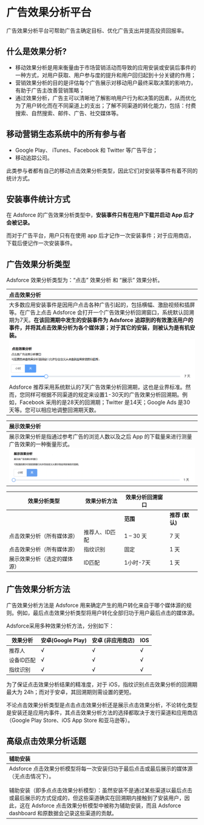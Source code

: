 广告效果分析平台
================

广告效果分析平台可帮助广告主确定目标、优化广告支出并提高投资回报率。

**什么是效果分析?**
-------------------

- 移动效果分析是用来衡量由于市场营销活动而导致的应用安装或安装后事件的一种方式，对用户获取、用户参与度的提升和用户回归起到十分关键的作用；
- 营销效果分析的目的是评估每个广告展示对移动用户最终采取决策的影响力，有助于广告主改善营销策略；
- 通过效果分析，广告主可以清晰地了解影响用户行为和决策的因素，从而优化为了用户转化而在不同渠道上的支出；了解不同渠道的转化能力，包括：付费搜索、自然搜索、邮件、广告、社交媒体等。

移动营销生态系统中的所有参与者
------------------------------

- Google Play、 iTunes、Facebook 和 Twitter 等广告平台；
- 移动追踪公司。

此类参与者都有自己的移动点击效果分析类型，因此它们对安装等事件有着不同的统计方式。

安装事件统计方式
----------------

在 Adsforce 的广告效果分析类型中，<b>安装事件只有在用户下载并启动 App 后才会被记录。</b>

而对于广告平台，用户只有在使用 app 后才记作一次安装事件；对于应用商店，下载后便记作一次安装事件。 

**广告效果分析类型**
--------------------

Adsforce 效果分析类型为：“点击” 效果分析 和 “展示” 效果分析。

| 点击效果分析                                                 |
| :----------------------------------------------------------- |
| 大多数应用安装事件是因用户点击各种广告引起的，包括横幅、激励视频和插屏等。在广告上点击 Adsforce 会打开一个广告效果分析回溯窗口，系统默认回溯期为7天。<b>在该回溯期中发生的安装事件为 Adsforce 追踪到的有效激活用户的事件，并将其点击效果分析为各个媒体源；对于其它的安装，则被认为是有机安装。</b> ![1](1.png) <br />Adsforce 推荐采用系统默认的7天广告效果分析回溯期，这也是业界标准。然而，您同样可根据不同渠道的规定来设置1-30天的广告效果分析回溯期。例如，Facebook 采用的是28天的回溯期；Twitter 是14天；Google Ads 是30天等。您可以相应地调整回溯期天数。<br /> |

| 展示效果分析                                                 |
| :----------------------------------------------------------- |
| 展示效果分析是指通过参考广告的浏览人数以及之后 App 的下载量来进行测量广告效果的一种衡量形式。 <br /> ![2](2.png) |

| **效果分析类型**             | **效果分析方法** | **效果分析回溯窗口** |                 |
| ---------------------------- | ---------------- | -------------------- | --------------- |
|                              |                  | **范围**             | **推荐 (默认)** |
| 点击效果分析（所有媒体源）   | 推荐人、ID匹配   | 1 – 30 天            | 7 天            |
| 点击效果分析（所有媒体源）   | 指纹识别         | 固定                 | 1 天            |
| 展示效果分析（选定的媒体源） | ID匹配           | 1小时-7天            | 1 天            |



广告效果分析方法
----------------

广告效果分析方法是 Adsforce 用来确定产生的用户转化来自于哪个媒体源的规则。例如，最后点击效果分析类型将用户转化全部归功于用户最后点击的媒体源。

Adsforce采用多种效果分析方法，分别如下： 

| 效果分析   | 安卓(Google Play) | 安卓 (非应用商店) | IOS  |
| ---------- | ----------------- | ----------------- | ---- |
| 推荐人     | √                 | √                 | √    |
| 设备ID匹配 | √                 | √                 | √    |
| 指纹识别   | √                 | √                 | √    |

为了保证点击效果分析结果的精准度，对于 iOS，指纹识别点击效果分析的回溯期最大为 24h；而对于安卓，其回溯期则需设置的更短。

不论点击效果分析类型是点击点击效果分析还是展示点击效果分析，不论转化类型是安装还是应用内事件，其点击效果分析方法的选择都取决于发行渠道和应用商店（Google Play Store、iOS App Store 和亚马逊等）。

高级点击效果分析话题
--------------------

| 辅助安装                                                     |
| :----------------------------------------------------------- |
| Adsforce 点击效果分析模型将每一次安装归功于最后点击或最后展示的媒体源（无点击情况下）。<br /><br />辅助安装（即多点点击效果分析模型）：虽然安装不是通过某些渠道以最后点击或最后展示的方式促成的，但这些渠道确实在回溯期内接触到了安装用户，因此，这在 Adsforce 点击效果分析模型中被称为辅助安装，而且 Adsforce dashboard 和原数据会记录这些渠道的贡献。<br /> |









